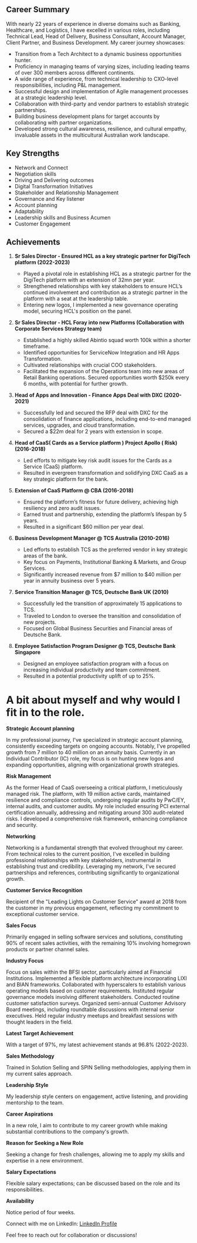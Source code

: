 

## Career Summary

With nearly 22 years of experience in diverse domains such as Banking, Healthcare, and Logistics, I have excelled in various roles, including Technical Lead, Head of Delivery, Business Consultant, Account Manager, Client Partner, and Business Development. My career journey showcases:

- Transition from a Tech Architect to a dynamic business opportunities hunter.
- Proficiency in managing teams of varying sizes, including leading teams of over 300 members across different continents.
- A wide range of experience, from technical leadership to CXO-level responsibilities, including P&L management.
- Successful design and implementation of Agile management processes at a strategic leadership level.
- Collaboration with third-party and vendor partners to establish strategic partnerships.
- Building business development plans for target accounts by collaborating with partner organizations.
- Developed strong cultural awareness, resilience, and cultural empathy, invaluable assets in the multicultural Australian work landscape.

## Key Strengths

- Network and Connect
- Negotiation skills
- Driving and Delivering outcomes
- Digital Transformation Initiatives
- Stakeholder and Relationship Management
- Governance and Key listener
- Account planning
- Adaptability
- Leadership skills and Business Acumen
- Customer Engagement

## Achievements

1. **Sr Sales Director - Ensured HCL as a key strategic partner for DigiTech platform (2022-2023)**
   - Played a pivotal role in establishing HCL as a strategic partner for the DigiTech platform with an extension of 32mn per year.
   - Strengthened relationships with key stakeholders to ensure HCL’s continued involvement and contribution as a strategic partner in the platform with a seat at the leadership table.
   - Entering new logos, I implemented a new governance operating model, securing HCL's position on the panel.  

2. **Sr Sales Director - HCL Foray into new Platforms (Collaboration with Corporate Services Strategy team)**
   - Established a highly skilled Abintio squad worth 100k within a shorter timeframe.
   - Identified opportunities for ServiceNow Integration and HR Apps Transformation.
   - Cultivated relationships with crucial COO stakeholders.
   - Facilitated the expansion of the Operations team into new areas of Retail Banking operations. Secured 
     opportunities worth $250k every 6 months, with potential for further growth.
  
3. **Head of Apps and Innovation - Finance Apps Deal with DXC (2020-2021)**
   - Successfully led and secured the RFP deal with DXC for the consolidation of finance applications, including end-to-end managed services, upgrades, and cloud transformation.
   - Secured a $22m deal for 2 years with extension in scope.

4. **Head of CaaS( Cards as a Service platform ) Project Apollo ( Risk) (2016-2018)**
   - Led efforts to mitigate key risk audit issues for the Cards as a Service (CaaS) platform.
   - Resulted in evergreen transformation and solidifying DXC CaaS as a key strategic platform for the bank.
     
5. **Extension of CaaS Platform @ CBA (2016-2018)**
   - Ensured the platform’s fitness for future delivery, achieving high resiliency and zero audit issues.
   - Earned trust and partnership, extending the platform’s lifespan by 5 years.
   - Resulted in a significant $60 million per year deal.

6. **Business Development Manager @ TCS Australia (2010-2016)**
    - Led efforts to establish TCS as the preferred vendor in key strategic areas of the bank.
    - Key focus on Payments, Institutional Banking & Markets, and Group Services.
    - Significantly increased revenue from $7 million to $40 million per year in annuity business over 5 years.

7. **Service Transition Manager @ TCS, Deutsche Bank UK (2010)**
    - Successfully led the transition of approximately 15 applications to TCS.
    - Traveled to London to oversee the transition and consolidation of new projects.
    - Focused on Global Business Securities and Financial areas of Deutsche Bank.

8. **Employee Satisfaction Program Designer @ TCS, Deutsche Bank Singapore**
    - Designed an employee satisfaction program with a focus on increasing individual productivity and team commitment.
    - Resulted in a potential productivity uplift of up to 25%.

# A bit about myself and why would I fit in to the role.

**Strategic Account planning**

In my professional journey, I've specialized in strategic account planning, consistently exceeding targets on ongoing accounts. Notably, I've propelled growth from 7 million to 40 million on an annuity basis. Currently in an Individual Contributor (IC) role, my focus is on hunting new logos and expanding opportunities, aligning with organizational growth strategies.

**Risk Management**

As the former Head of CaaS overseeing a critical platform, I meticulously managed risk. The platform, with 19 million active cards, maintained resilience and compliance controls, undergoing regular audits by PwC/EY, internal audits, and customer audits. My role included ensuring PCI external certification annually, addressing and mitigating around 300 audit-related risks. I developed a comprehensive risk framework, enhancing compliance and security.

**Networking**

Networking is a fundamental strength that evolved throughout my career. From technical roles to the current position, I've excelled in building professional relationships with key stakeholders, instrumental in establishing trust and credibility. Leveraging my network, I've secured partnerships and references, contributing significantly to organizational growth.

**Customer Service Recognition**

Recipient of the "Leading Lights on Customer Service" award at 2018 from the customer in my previous engagement, reflecting my commitment to exceptional customer service.

**Sales Focus**

Primarily engaged in selling software services and solutions, constituting 90% of recent sales activities, with the remaining 10% involving homegrown products or partner channel sales.

**Industry Focus**

Focus on sales within the BFSI sector, particularly aimed at Financial Institutions. Implemented a flexible platform architecture incorporating LIXI and BIAN frameworks. Collaborated with hyperscalers to establish various operating models based on customer requirements. Instituted regular governance models involving different stakeholders. Conducted routine customer satisfaction surveys. Organized semi-annual Customer Advisory Board meetings, including roundtable discussions with internal senior executives. Held regular industry meetups and breakfast sessions with thought leaders in the field.

**Latest Target Achievement**

With a target of 97%, my latest achievement stands at 96.8% (2022-2023).

**Sales Methodology**

Trained in Solution Selling and SPIN Selling methodologies, applying them in my current sales approach.

**Leadership Style**

My leadership style centers on engagement, active listening, and providing mentorship to the team.

**Career Aspirations**

In a new role, I aim to contribute to my career growth while making substantial contributions to the company's growth.

**Reason for Seeking a New Role**

Seeking a change for fresh challenges, allowing me to apply my skills and expertise in a new environment.

**Salary Expectations**

Flexible salary expectations; can be discussed based on the role and its responsibilities.

**Availability**

Notice period of four weeks.

Connect with me on LinkedIn: [LinkedIn Profile](https://www.linkedin.com/in/murugabharathy)

Feel free to reach out for collaboration or discussions!
